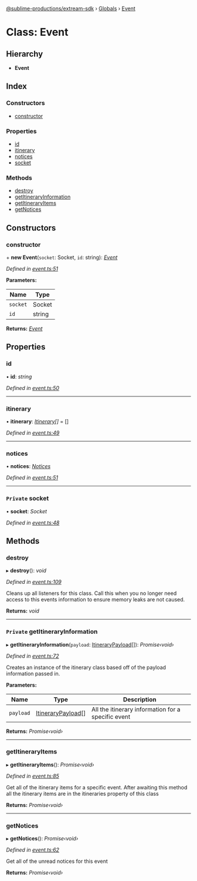 [@sublime-productions/extream-sdk](../README.md) › [Globals](../globals.md) › [Event](event.md)

# Class: Event

## Hierarchy

* **Event**

## Index

### Constructors

* [constructor](event.md#constructor)

### Properties

* [id](event.md#id)
* [itinerary](event.md#itinerary)
* [notices](event.md#notices)
* [socket](event.md#private-socket)

### Methods

* [destroy](event.md#destroy)
* [getItineraryInformation](event.md#private-getitineraryinformation)
* [getItineraryItems](event.md#getitineraryitems)
* [getNotices](event.md#getnotices)

## Constructors

###  constructor

\+ **new Event**(`socket`: Socket, `id`: string): *[Event](event.md)*

*Defined in [event.ts:51](https://github.com/Extream-SaaS/ex-sdk/blob/22f780b/src/event.ts#L51)*

**Parameters:**

Name | Type |
------ | ------ |
`socket` | Socket |
`id` | string |

**Returns:** *[Event](event.md)*

## Properties

###  id

• **id**: *string*

*Defined in [event.ts:50](https://github.com/Extream-SaaS/ex-sdk/blob/22f780b/src/event.ts#L50)*

___

###  itinerary

• **itinerary**: *[Itinerary](itinerary.md)[]* = []

*Defined in [event.ts:49](https://github.com/Extream-SaaS/ex-sdk/blob/22f780b/src/event.ts#L49)*

___

###  notices

• **notices**: *[Notices](notices.md)*

*Defined in [event.ts:51](https://github.com/Extream-SaaS/ex-sdk/blob/22f780b/src/event.ts#L51)*

___

### `Private` socket

• **socket**: *Socket*

*Defined in [event.ts:48](https://github.com/Extream-SaaS/ex-sdk/blob/22f780b/src/event.ts#L48)*

## Methods

###  destroy

▸ **destroy**(): *void*

*Defined in [event.ts:109](https://github.com/Extream-SaaS/ex-sdk/blob/22f780b/src/event.ts#L109)*

Cleans up all listeners for this class. Call this when you no longer need access to this events information to ensure memory leaks are not caused.

**Returns:** *void*

___

### `Private` getItineraryInformation

▸ **getItineraryInformation**(`payload`: [ItineraryPayload](../interfaces/itinerarypayload.md)[]): *Promise‹void›*

*Defined in [event.ts:72](https://github.com/Extream-SaaS/ex-sdk/blob/22f780b/src/event.ts#L72)*

Creates an instance of the itinerary class based off of the payload information passed in.

**Parameters:**

Name | Type | Description |
------ | ------ | ------ |
`payload` | [ItineraryPayload](../interfaces/itinerarypayload.md)[] | All the itinerary information for a specific event  |

**Returns:** *Promise‹void›*

___

###  getItineraryItems

▸ **getItineraryItems**(): *Promise‹void›*

*Defined in [event.ts:85](https://github.com/Extream-SaaS/ex-sdk/blob/22f780b/src/event.ts#L85)*

Get all of the itinerary items for a specific event. After awaiting this method all the itinerary items are in the itineraries property of this class

**Returns:** *Promise‹void›*

___

###  getNotices

▸ **getNotices**(): *Promise‹void›*

*Defined in [event.ts:62](https://github.com/Extream-SaaS/ex-sdk/blob/22f780b/src/event.ts#L62)*

Get all of the unread notices for this event

**Returns:** *Promise‹void›*
